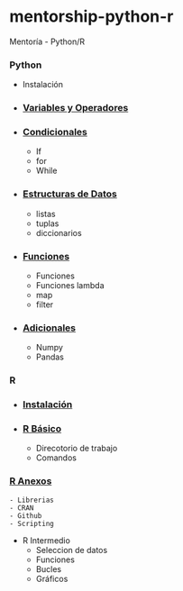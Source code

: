 # mentorship-python-r
Mentoría - Python/R

### Python
- Instalación
- ### [Variables y Operadores](https://github.com/axelgr/mentorship-python-r/blob/master/p_01.md)
- ### [Condicionales](https://github.com/axelgr/mentorship-python-r/blob/master/p_02.md)
    - If
    - for 
    - While 

- ### [Estructuras de Datos](https://github.com/axelgr/mentorship-python-r/blob/master/p_03.md)
    - listas
    - tuplas
    - diccionarios

- ### [Funciones](https://github.com/axelgr/mentorship-python-r/blob/master/p_04.md)
    - Funciones
    - Funciones lambda
    - map 
    - filter

- ### [Adicionales](https://github.com/axelgr/mentorship-python-r/blob/master/p_05.md)
    - Numpy
    - Pandas


### R

- ### [Instalación](https://github.com/axelgr/mentorship-python-r/blob/master/r_01.md)

- ### [R Básico](https://github.com/axelgr/mentorship-python-r/blob/master/r_02.md)
    - Direcotorio de trabajo
    - Comandos

 ### [R Anexos](https://github.com/axelgr/mentorship-python-r/blob/master/r_03.md)
    - Librerias
    - CRAN
    - Github
    - Scripting 


- R Intermedio
    - Seleccion de datos
    - Funciones
    - Bucles
    - Gráficos